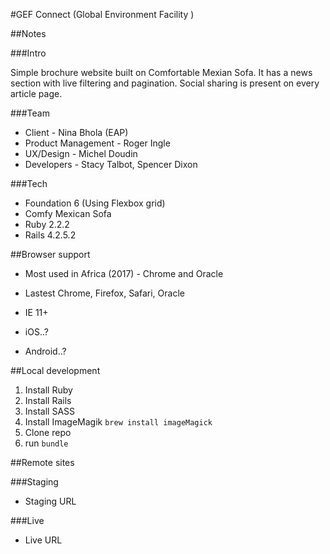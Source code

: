#GEF Connect (Global Environment Facility ) 

##Notes

###Intro

Simple brochure website built on Comfortable Mexian Sofa. It has a news section with live filtering and pagination. Social sharing is present on every article page.

###Team

- Client - Nina Bhola (EAP)
- Product Management - Roger Ingle
- UX/Design - Michel Doudin
- Developers - Stacy Talbot, Spencer Dixon

###Tech

- Foundation 6 (Using Flexbox grid)
- Comfy Mexican Sofa
- Ruby 2.2.2
- Rails 4.2.5.2

##Browser support

- Most used in Africa (2017) - Chrome and Oracle

- Lastest Chrome, Firefox, Safari, Oracle
- IE 11+
- iOS..?
- Android..?

##Local development

1. Install Ruby
1. Install Rails
1. Install SASS
1. Install ImageMagik `brew install imageMagick`
1. Clone repo
1. run `bundle`

##Remote sites

###Staging

- Staging URL

###Live

- Live URL